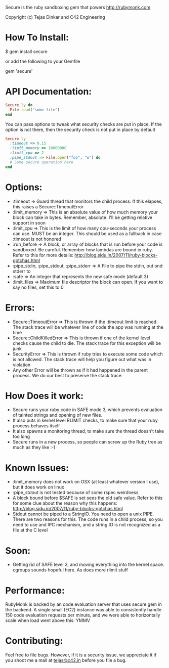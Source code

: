 Secure is the ruby sandboxing gem that powers http://rubymonk.com

Copyright (c) Tejas Dinkar and C42 Engineering

How To Install:
===============
$ gem install secure

or add the following to your Gemfile

gem 'secure'

API Documentation:
==================
```ruby
Secure.ly do
  File.read("some file")
end
```

You can pass options to tweak what security checks are put in place. If the option is not there, then the security check is not put in place by default

```ruby
Secure.ly
  :timeout => 0.15
  :limit_memory => 10000000
  :limit_cpu => 2
  :pipe_stdout => File.open("foo", "w") do
  # Some secure operation here
end
```

Options:
========
* :timeout => Guard thread that monitors the child process. If this elapses, this raises a Secure::TimeoutError
* :limit_memory => This is an absolute value of how much memory your block can take in bytes. Remember, absolute. I'll be getting relative support in soon
* :limit_cpu => This is the limit of how many cpu-seconds your process can use. MUST be an integer. This should be used as a fallback in case :timeout is not honored
* :run_before => A block, or array of blocks that is run before your code is sandboxed. Be careful. Remember how lambdas are bound in ruby. Refer to this for more details: http://blog.sidu.in/2007/11/ruby-blocks-gotchas.html
* :pipe_stdin, :pipe_stdout, :pipe_stderr => A File to pipe the stdin, out ond stderr to
* :safe => An integer that represents the new safe mode (default 3)
* :limit_files => Maximum file descriptor the block can open. If you want to say no files, set this to 0

Errors:
=======
* Secure::TimeoutError => This is thrown if the :timeout limit is reached. The stack trace will be whatever line of code the app was running at the time
* Secure::ChildKilledError => This is thrown if one of the kernel level checks cause the child to die. The stack trace for this exception will be junk
* SecurityError => This is thrown if ruby tries to execute some code which is not allowed. The stack trace will help you figure out what was in violation
* Any other Error will be thrown as if it had happened in the parent process. We do our best to preserve the stack trace.

How Does it work:
=================

* Secure runs your ruby code in SAFE mode 3, which prevents evaluation of tainted strings and opening of new files.
* It also puts in kernel level RLIMIT checks, to make sure that your ruby process behaves itself
* It also spawns a monitoring thread, to make sure the thread doesn't take too long
* Secure runs in a new process, so people can screw up the Ruby tree as much as they like :-)

Known Issues:
=============
* :limit_memory does not work on OSX (at least whatever version I use), but it does work on linux
* :pipe_stdout is not tested because of some rspec weirdness
* A block bound before $SAFE is set sees the old safe value. Refer to this for some clue about the reason why this happens: http://blog.sidu.in/2007/11/ruby-blocks-gotchas.html
* Stdout cannot be piped to a StringIO. You need to open a unix PIPE. There are two reasons for this. The code runs in a child process, so you need to use and IPC mechanism, and a string IO is not recognized as a file at the C level

Soon:
=====
* Getting rid of SAFE level 3, and moving everything into the kernel space. cgroups sounds hopeful here. As does more rlimit stuff

Performance:
============
RubyMonk is backed by an code evaluation server that uses secure gem in the backend. A single small (EC2) instance was able to consistently handle 150 code evaluation requests per minute, and we were able to horizontally scale when load went above this. YMMV

Contributing:
=============
Feel free to file bugs. However, if it is a security issue, we appreciate it if you shoot me a mail at tejas@c42.in before you file a bug.
